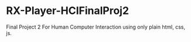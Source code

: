 # RX-Player-HCIFinalProj2
Final Project 2 For Human Computer Interaction using only plain html, css, js.
